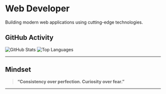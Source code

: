# Web Developer

Building modern web applications using cutting-edge technologies.



## GitHub Activity

![GitHub Stats](https://github-readme-stats.vercel.app/api?username=izume01&show_icons=true&theme=tokyonight)
![Top Languages](https://github-readme-stats.vercel.app/api/top-langs/?username=izume01&layout=compact&theme=tokyonight)

---

## Mindset

> **“Consistency over perfection. Curiosity over fear.”**

---
